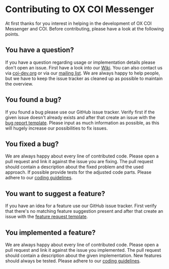 # Contributing to OX COI Messenger

At first thanks for you interest in helping in the development of OX COI Messenger and COI. Before contributing, please have a look at the following points.

## You have a question?
If you have a question regarding usage or implementation details please don't open an issue. First have a look into our [Wiki](https://github.com/open-xchange/ox-coi/wiki). You can also contact us via [coi-dev.org](https://www.coi-dev.org/) or via our [mailing list](mailto:dev-join@coi-dev.org). We are always happy to help people, but we have to keep the issue tracker as cleaned up as possible to maintain the overview.

## You found a bug?

If you found a bug please use our GitHub issue tracker. Verify first if the given issue doesn't already exists and after that create an issue with the [bug report template](https://github.com/open-xchange/ox-coi/issues/new?assignees=&labels=&template=bug_report.md). Please input as much information as possible, as this will hugely increase our possibilities to fix issues.

## You fixed a bug?

We are always happy about every line of contributed code. Please open a pull request and link it against the issue you are fixing. The pull request should contain a description about the fixed problem and the used approach. If possible provide tests for the adjusted code parts. Please adhere to our [coding guidelines](https://github.com/open-xchange/ox-coi/wiki/Coding-Guidelines).

## You want to suggest a feature?

If you have an idea for a feature use our GitHub issue tracker. First verify that there's no matching feature suggestion present and after that create an issue with the [feature request template](https://github.com/open-xchange/ox-coi/issues/new?assignees=&labels=&template=feature_request.md).

## You implemented a feature?

We are always happy about every line of contributed code. Please open a pull request and link it against the issue you implemented. The pull request should contain a description about the given implementation. New features should always be tested. Please adhere to our [coding guidelines](https://github.com/open-xchange/ox-coi/wiki/Coding-Guidelines).
